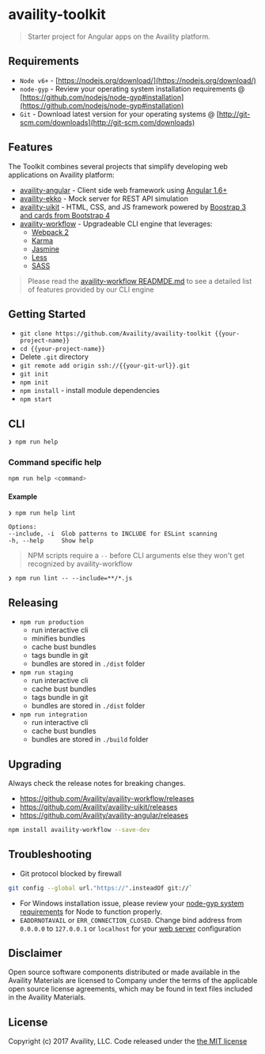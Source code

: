 # availity-toolkit

> Starter project for Angular apps on the Availity platform.

## Requirements

* `Node v6+` - [https://nodejs.org/download/](https://nodejs.org/download/)
* `node-gyp` - Review your operating system installation requirements @  [https://github.com/nodejs/node-gyp#installation](https://github.com/nodejs/node-gyp#installation)
* `Git` - Download latest version for your operating systems @ [http://git-scm.com/downloads](http://git-scm.com/downloads)

## Features

The Toolkit combines several projects that simplify developing web applications on Availity platform:

* [availity-angular](https://github.com/Availity/availity-angular) -  Client side web framework using [Angular 1.6+](https://github.com/angular/angular.js/tree/v1.2.28)
* [availity-ekko](https://github.com/Availity/availity-ekko) - Mock server for REST API simulation
* [availity-uikit](https://github.com/Availity/availity-uikit) - HTML, CSS, and JS framework powered by [Boostrap 3 and cards from Bootstrap 4](http://getbootstrap.com/)
* [availity-workflow](https://github.com/Availity/availity-workflow) - Upgradeable CLI engine that leverages:
    * [Webpack 2](https://webpack.js.org/)
    * [Karma](http://karma-runner.github.io/0.13/index.html)
    * [Jasmine](http://jasmine.github.io/2.0/introduction.html)
    * [Less](http://lesscss.org/)
    * [SASS](https://github.com/sass/node-sass)
    
> Please read the [availity-workflow READMDE.md](https://github.com/Availity/availity-workflow) to see a detailed list of features provided by our CLI engine
    
## Getting Started

* `git clone https://github.com/Availity/availity-toolkit {{your-project-name}}`
* `cd {{your-project-name}}`
*  Delete `.git` directory
* `git remote add origin ssh://{{your-git-url}}.git`
* `git init`
* `npm init`
* `npm install` - install module dependencies
* `npm start`

## CLI

```bash
❯ npm run help
```

### Command specific help
```bash
npm run help <command>
```

#### Example
```
❯ npm run help lint

Options:
--include, -i  Glob patterns to INCLUDE for ESLint scanning
-h, --help     Show help
```

> NPM scripts require a `--` before CLI arguments else they won't get recognized by availity-workflow
```
❯ npm run lint -- --include=**/*.js
```

## Releasing

* `npm run production`
    - run interactive cli
    - minifies bundles
    - cache bust bundles
    - tags bundle in git
    - bundles are stored in `./dist` folder
* `npm run staging`
    - run interactive cli
    - cache bust bundles
    - tags bundle in git
    - bundles are stored in `./dist` folder
* `npm run integration`
    - run interactive cli
    - cache bust bundles
    - bundles are stored in `./build` folder

## Upgrading

Always check the release notes for breaking changes.

* https://github.com/Availity/availity-workflow/releases
* https://github.com/Availity/availity-uikit/releases
* https://github.com/Availity/availity-angular/releases

```bash
npm install availity-workflow --save-dev
```

## Troubleshooting

* Git protocol blocked by firewall
```bash
git config --global url."https://".insteadOf git://`
```
* For Windows installation issue, please review your [node-gyp system requirements](https://github.com/nodejs/node-gyp#installation) for Node to function properly.
* `EADDRNOTAVAIL` or `ERR_CONNECTION_CLOSED`. Change bind address from `0.0.0.0` to `127.0.0.1` or `localhost` for your [web server](https://github.com/Availity/availity-toolkit/blob/master/project/config/developer-config-example.js#L14) configuration

## Disclaimer

Open source software components distributed or made available in the Availity Materials are licensed to Company under the terms of the applicable open source license agreements, which may be found in text files included in the Availity Materials.

## License

Copyright (c) 2017 Availity, LLC. Code released under the [the MIT license](LICENSE)


